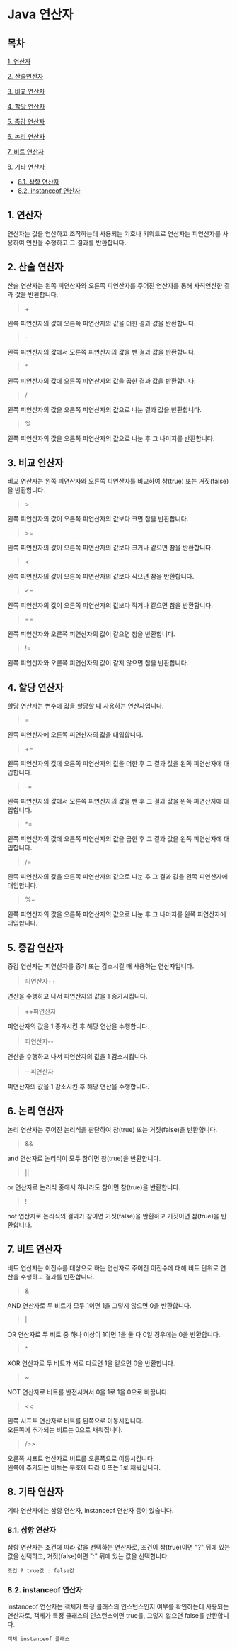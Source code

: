 # Java 연산자

## 목차

[1. 연산자](#1-연산자)

[2. 산술연산자](#2-산술-연산자)

[3. 비교 연산자](#3-비교-연산자)

[4. 할당 연산자](#4-할당-연산자)

[5. 증감 연산자](#5-증감-연산자)

[6. 논리 연산자](#6-논리-연산자)

[7. 비트 연산자](#7-비트-연산자)

[8. 기타 연산자](#8-기타-연산자)
- [8.1. 삼항 연산자](#81-삼항-연산자)
- [8.2. instanceof 연산자](#82-instanceof-연산자)

## 1. 연산자

연산자는 값을 연산하고 조작하는데 사용되는 기호나 키워드로 연산자는 피연산자를 사용하여 연산을 수행하고 그 결과를 반환합니다.

## 2. 산술 연산자

산술 연산자는 왼쪽 피연산자와 오른쪽 피연산자를 주어진 연산자를 통해 사칙연산한 결과 값을 반환합니다.

> \+

왼쪽 피연산자의 값에 오른쪽 피연산자의 값을 더한 결과 값을 반환합니다.

> \-

왼쪽 피연산자의 값에서 오른쪽 피연산자의 값을 뺀 결과 값을 반환합니다.

> \*

왼쪽 피연산자의 값에 오른쪽 피연산자의 값을 곱한 결과 값을 반환합니다.

> /

왼쪽 피연산자의 값을 오른쪽 피연산자의 값으로 나눈 결과 값을 반환합니다.

> %

왼쪽 피연산자의 값을 오른쪽 피연산자의 값으로 나눈 후 그 나머지를 반환합니다.

## 3. 비교 연산자

비교 연산자는 왼쪽 피연산자와 오른쪽 피연산자를 비교하여 참(true) 또는 거짓(false)을 반환합니다.

> \>

왼쪽 피연산자의 값이 오른쪽 피연산자의 값보다 크면 참을 반환합니다.

> \>=

왼쪽 피연산자의 값이 오른쪽 피연산자의 값보다 크거나 같으면 참을 반환합니다.

> <

왼쪽 피연산자의 값이 오른쪽 피연산자의 값보다 작으면 참을 반환합니다.

> <=

왼쪽 피연산자의 값이 오른쪽 피연산자의 값보다 작거나 같으면 참을 반환합니다.

> ==

왼쪽 피연산자와 오른쪽 피연산자의 값이 같으면 참을 반환합니다.

> !=

왼쪽 피연산자와 오른쪽 피연산자의 값이 같지 않으면 참을 반환합니다.

## 4. 할당 연산자

할당 연산자는 변수에 값을 할당할 때 사용하는 연산자입니다.

> =

왼쪽 피연산자에 오른쪽 피연산자의 값을 대입합니다.

> +=

왼쪽 피연산자의 값에 오른쪽 피연산자의 값을 더한 후 그 결과 값을 왼쪽 피연산자에 대입합니다.

> -=

왼쪽 피연산자의 값에서 오른쪽 피연산자의 값을 뺀 후 그 결과 값을 왼쪽 피연산자에 대입합니다.

> *=

왼쪽 피연산자의 값에 오른쪽 피연산자의 값을 곱한 후 그 결과 값을 왼쪽 피연산자에 대입합니다.

> /=

왼쪽 피연산자의 값을 오른쪽 피연산자의 값으로 나눈 후 그 결과 값을 왼쪽 피연산자에 대입합니다.

> %=

왼쪽 피연산자의 값을 오른쪽 피연산자의 값으로 나눈 후 그 나머지를 왼쪽 피연산자에 대입합니다.

## 5. 증감 연산자

증감 연산자는 피연산자를 증가 또는 감소시킬 때 사용하는 연산자입니다.

> 피연산자++

연산을 수행하고 나서 피연산자의 값을 1 증가시킵니다.

> ++피연산자

피연산자의 값을 1 증가시킨 후 해당 연산을 수행합니다.

> 피연산자--

연산을 수행하고 나서 피연산자의 값을 1 감소시킵니다.

> --피연산자

피연산자의 값을 1 감소시킨 후 해당 연산을 수행합니다.

## 6. 논리 연산자

논리 연산자는 주어진 논리식을 판단하여 참(true) 또는 거짓(false)을 반환합니다.

> &&

and 연산자로 논리식이 모두 참이면 참(true)을 반환합니다.

> ||

or 연산자로 논리식 중에서 하나라도 참이면 참(true)을 반환합니다.

> !

not 연산자로 논리식의 결과가 참이면 거짓(false)을 반환하고 거짓이면 참(true)을 반환합니다.

## 7. 비트 연산자

비트 연산자는 이진수를 대상으로 하는 연산자로 주어진 이진수에 대해 비트 단위로 연산을 수행하고 결과를 반환합니다.

> &

AND 연산자로 두 비트가 모두 1이면 1을 그렇지 않으면 0을 반환합니다.

> |

OR 연산자로 두 비트 중 하나 이상이 1이면 1을 둘 다 0일 경우에는 0을 반환합니다.

> ^

XOR 연산자로 두 비트가 서로 다르면 1을 같으면 0을 반환합니다.

> ~

NOT 연산자로 비트를 반전시켜서 0을 1로 1을 0으로 바꿉니다.

> <<

왼쪽 시프트 연산자로 비트를 왼쪽으로 이동시킵니다.<br>
오른쪽에 추가되는 비트는 0으로 채워집니다.

> />>

오른쪽 시프트 연산자로 비트를 오른쪽으로 이동시킵니다.<br>
왼쪽에 추가되는 비트는 부호에 따라 0 또는 1로 채워집니다.

## 8. 기타 연산자

기타 연산자에는 삼항 연산자, instanceof 연산자 등이 있습니다.

### 8.1. 삼항 연산자

삼항 연산자는 조건에 따라 값을 선택하는 연산자로, 조건이 참(true)이면 "?" 뒤에 있는 값을 선택하고, 거짓(false)이면 ":" 뒤에 있는 값을 선택합니다.

```
조건 ? true값 : false값
```

###  8.2. instanceof 연산자

instanceof 연산자는 객체가 특정 클래스의 인스턴스인지 여부를 확인하는데 사용되는 연산자로, 객체가 특정 클래스의 인스턴스이면 true를, 그렇지 않으면 false를 반환합니다.

```
객체 instanceof 클래스
```